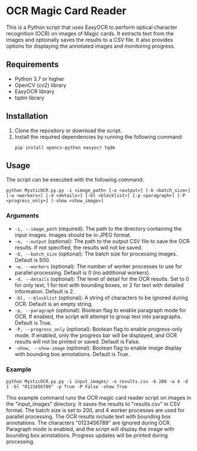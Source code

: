 # OCR Magic Card Reader

This is a Python script that uses EasyOCR to perform optical character recognition (OCR) on images of Magic cards. It extracts text from the images and optionally saves the results to a CSV file. It also provides options for displaying the annotated images and monitoring progress.

## Requirements

- Python 3.7 or higher
- OpenCV (cv2) library
- EasyOCR library
- tqdm library

## Installation

1. Clone the repository or download the script.
2. Install the required dependencies by running the following command:
   ```shell
   pip install opencv-python easyocr tqdm
   ```

## Usage

The script can be executed with the following command:

```shell
python MysticOCR.py.py -i <image_path> [-o <output>] [-b <batch_size>] [-w <workers>] [-d <details>] [-bl <blocklist>] [-p <paragraph>] [-P <progress_only>] [-show <show_image>]
```

### Arguments

- `-i, --image_path` (required): The path to the directory containing the input images. Images should be in JPEG format.
- `-o, --output` (optional): The path to the output CSV file to save the OCR results. If not specified, the results will not be saved.
- `-b, --batch_size` (optional): The batch size for processing images. Default is 500.
- `-w, --workers` (optional): The number of worker processes to use for parallel processing. Default is 0 (no additional workers).
- `-d, --details` (optional): The level of detail for the OCR results. Set to 0 for only text, 1 for text with bounding boxes, or 2 for text with detailed information. Default is 2.
- `-bl, --blocklist` (optional): A string of characters to be ignored during OCR. Default is an empty string.
- `-p, --paragraph` (optional): Boolean flag to enable paragraph mode for OCR. If enabled, the script will attempt to group text into paragraphs. Default is True.
- `-P, --progress_only` (optional): Boolean flag to enable progress-only mode. If enabled, only the progress bar will be displayed, and OCR results will not be printed or saved. Default is False.
- `-show, --show-image` (optional): Boolean flag to enable image display with bounding box annotations. Default is True.

### Example

```shell
python MysticOCR.py.py -i input_images/ -o results.csv -b 200 -w 4 -d 1 -bl "0123456789" -p True -P False -show True
```

This example command runs the OCR magic card reader script on images in the "input_images" directory. It saves the results to "results.csv" in CSV format. The batch size is set to 200, and 4 worker processes are used for parallel processing. The OCR results include text with bounding box annotations. The characters "0123456789" are ignored during OCR. Paragraph mode is enabled, and the script will display the image with bounding box annotations. Progress updates will be printed during processing.